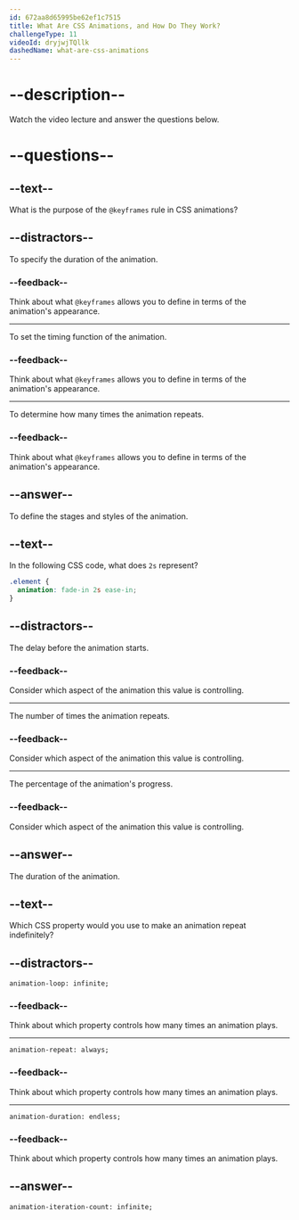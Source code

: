 ```yaml
---
id: 672aa8d65995be62ef1c7515
title: What Are CSS Animations, and How Do They Work?
challengeType: 11
videoId: dryjwjTQllk
dashedName: what-are-css-animations
---
```


# --description--

Watch the video lecture and answer the questions below.

# --questions--

## --text--

What is the purpose of the `@keyframes` rule in CSS animations?

## --distractors--

To specify the duration of the animation.

### --feedback--

Think about what `@keyframes` allows you to define in terms of the animation's appearance.

---

To set the timing function of the animation.

### --feedback--

Think about what `@keyframes` allows you to define in terms of the animation's appearance.

---

To determine how many times the animation repeats.

### --feedback--

Think about what `@keyframes` allows you to define in terms of the animation's appearance.

## --answer--

To define the stages and styles of the animation.

## --text--

In the following CSS code, what does `2s` represent?

```css
.element {
  animation: fade-in 2s ease-in;
}
```

## --distractors--

The delay before the animation starts.

### --feedback--

Consider which aspect of the animation this value is controlling.

---

The number of times the animation repeats.

### --feedback--

Consider which aspect of the animation this value is controlling.

---

The percentage of the animation's progress.

### --feedback--

Consider which aspect of the animation this value is controlling.

## --answer--

The duration of the animation.

## --text--

Which CSS property would you use to make an animation repeat indefinitely?

## --distractors--

`animation-loop: infinite;`

### --feedback--

Think about which property controls how many times an animation plays.

---

`animation-repeat: always;`

### --feedback--

Think about which property controls how many times an animation plays.

---

`animation-duration: endless;`

### --feedback--

Think about which property controls how many times an animation plays.

## --answer--

`animation-iteration-count: infinite;`

